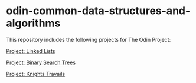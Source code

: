 # odin-common-data-structures-and-algorithms

This repository includes the following projects for The Odin Project:

[Project: Linked Lists](https://www.theodinproject.com/lessons/javascript-linked-lists)

[Project: Binary Search Trees](https://www.theodinproject.com/lessons/javascript-binary-search-trees)

[Project: Knights Travails](https://www.theodinproject.com/lessons/javascript-knights-travails)
